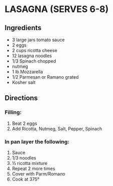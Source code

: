 # LASAGNA (SERVES 6-8)
## Ingredients
- 3 large jars tomato sauce
- 2 eggs
- 2 cups ricotta cheese
- 12 lasagna noodles
- 1/3 Spinach chopped
- nutmeg
- 1 lb Mozzarella
- 1/2 Parmesan or Ramano grated
- Kosher salt

## Directions
### Filling:
1. Beat 2 eggs
2. Add Ricotta, Nutmeg, Salt, Pepper, Spinach
### In pan layer the following:
1. Sauce
2. 1/3 noodles
3. ½ ricotta mixture
4. Repeat 2 more times
5. Cover with Parm/Romano
6. Cook at 375°
